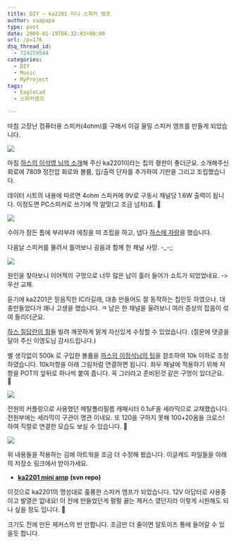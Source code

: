 ```yaml
---
title: DIY – ka2201 미니 스피커 앰프
author: suapapa
type: post
date: 2009-01-19T06:32:03+00:00
url: /p=176
dsq_thread_id:
  - 724259544
categories:
  - DIY
  - Music
  - MyProject
tags:
  - EagleCad
  - 스피커앰프

---
```

마침 고장난 컴퓨터용 스피커(4ohm)를 구해서 이걸 울릴 스피커 앰프를 만들게 되었습니다.

![](https://homin.dev/asset/blog/image/ka2201_miniamp_top02.jpg)

마침 [하스의 이석영 님의 소개][1]해 주신 ka2201이라는 칩의 평판이 좋더군요. 소개해주신 회로에 7809 정전압 회로와 볼륨, 입/출력 단자를 추가하여 기판을 그리고 조립했습니다.

데이터 시트의 내용에 따르면 4ohm 스피커에 9V로 구동시 채널당 1.6W 출력이 됩니다. 이정도면 PC스피커로 쓰기에 딱 알맞(고 조금 넘치)죠. 🙂



![](https://homin.dev/asset/blog/image/ka2201_miniamp_pcb.jpg)

수아가 잠든 틈에 부랴부랴 에칭을 떠 조립을 하고, 냅다 [하스에 자랑][2]을 했습니다. 

다음날 스피커를 물려서 틀어보니 굉음과 함께 한 채널 사망. -_-;;

![](https://homin.dev/asset/blog/image/ka2201_earjack_short.jpg)

원인을 찾아보니 이어젝의 구멍으로 너무 많은 납이 흘러 들어가 쇼트가 되었었네요. -> 우선 교체.

듣기에 ka2201은 믿음직한 IC라길래, 대충 만들어도 잘 동작하는 칩인듯 하였으나. 대충만들었다가 꽤나 고생을 했습니다. ㅋ 남은 한 채널을 울려보니 여러 증상의 잡음이 섞여 들리더군요.

[하스 질답란의 힘][3]들 빌려 깨끗하게 맑게 자신있게 수정할 수 있었습니다. (질문에 댓글을 달아 주신 이영도님 감사드립니다.)

별 생각없이 500k 로 구입한 볼륨을 [하스의 이정석님의 팁][4]을 참조하여 10k 이하로 조정하였습니다. 10k저항을 아래 그림처럼 연결하면 됩니다. 좌우 채널에 적용하기 위해 저항을 POT의 앞뒤로 하나씩 붙여 줍니다. 꼭 그러라고 준비된것 같은 구멍이 있더군요. 🙂

![](https://homin.dev/asset/blog/image/ka2201_pot_fix.jpg)

전원의 커플링으로 사용했던 메탈폴리필름 캐패시터 0.1uF을 세라믹으로 교채했습니다. 전원부에는 세라믹이 구관이 명관 이네요. 또 120을 구하지 못해 100+20옴을 크로스!하여 직렬로 연결한 모습도 보실 수 있습니다. 🙂

![](https://homin.dev/asset/blog/image/ka2201_ceramic_cap_fix.jpg)

위 내용들을 적용하는 김에 아트웍을 조금 더 수정해 봤습니다. 이글캐드 파일들을 아래의 저장소 링크에서 받아가세요.

  * [**ka2201 mini amp**][5] **(svn repo)**

이것으로 ka2201의 명성대로 훌륭한 스피커 앰프가 되었습니다. 12V 아답터로 사용중이고 발열은 없네요! 이 전에 만들었던게 펄펄 끓는 제커스 였던지라 이렇게 시원해도 되나 싶을 정도 입니다. 🙂

크기도 전에 만든 제커스의 반 만합니다. 조금만 더 줄이면 알토이즈 통에 들어갈 수 있을듯 합니다.

 [1]: http://www.headphoneamp.co.kr/bbs/zboard.php?id=diy_amp&page=1&sn1=&divpage=1&sn=on&ss=on&sc=on&keyword=1.2w&select_arrange=headnum&desc=asc&no=34
 [2]: http://www.headphoneamp.co.kr/bbs/zboard.php?id=diy_amp&no=451
 [3]: http://www.headphoneamp.co.kr/bbs/zboard.php?id=info_qna&page=1&sn1=&divpage=1&sn=off&ss=on&sc=on&select_arrange=headnum&desc=asc&no=5203
 [4]: http://www.headphoneamp.co.kr/bbs/zboard.php?id=diy_member_new&page=1&sn1=&divpage=1&sn=off&ss=on&sc=on&select_arrange=headnum&desc=asc&no=2074
 [5]: https://homin.dev/svn/HW/KA2201Amp